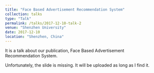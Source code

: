 ```yaml
---
title: "Face Based Advertisement Recommendation System"
collection: talks
type: "Talk"
permalink: /talks/2017-12-10-talk-2
venue: "Shenzhen University"
date: 2017-12-10
location: "Shenzhen, China"
---
```


It is a talk about our publication, Face Based Advertisement Recommendation System.

Unfortunately, the slide is missing. It will be uploaded as long as I find it.